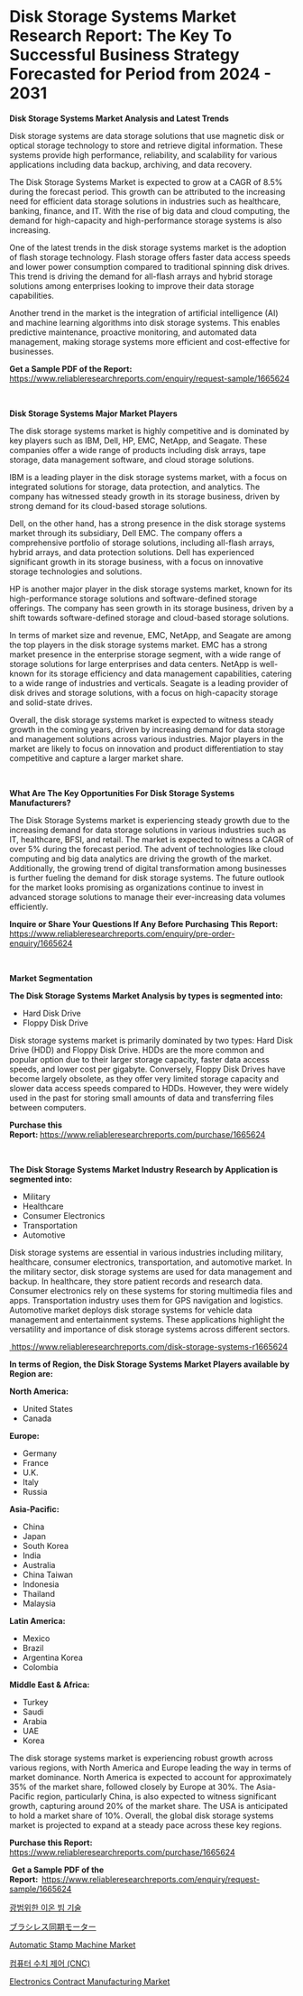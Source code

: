 <p><h1>Disk Storage Systems Market Research Report: The Key To Successful Business Strategy Forecasted for Period from 2024 - 2031</h1></p><p><strong>Disk Storage Systems Market Analysis and Latest Trends</strong></p>
<p><p>Disk storage systems are data storage solutions that use magnetic disk or optical storage technology to store and retrieve digital information. These systems provide high performance, reliability, and scalability for various applications including data backup, archiving, and data recovery.</p><p>The Disk Storage Systems Market is expected to grow at a CAGR of 8.5% during the forecast period. This growth can be attributed to the increasing need for efficient data storage solutions in industries such as healthcare, banking, finance, and IT. With the rise of big data and cloud computing, the demand for high-capacity and high-performance storage systems is also increasing.</p><p>One of the latest trends in the disk storage systems market is the adoption of flash storage technology. Flash storage offers faster data access speeds and lower power consumption compared to traditional spinning disk drives. This trend is driving the demand for all-flash arrays and hybrid storage solutions among enterprises looking to improve their data storage capabilities.</p><p>Another trend in the market is the integration of artificial intelligence (AI) and machine learning algorithms into disk storage systems. This enables predictive maintenance, proactive monitoring, and automated data management, making storage systems more efficient and cost-effective for businesses.</p></p>
<p><strong>Get a Sample PDF of the Report:&nbsp;</strong> <a href="https://www.reliableresearchreports.com/enquiry/request-sample/1665624">https://www.reliableresearchreports.com/enquiry/request-sample/1665624</a></p>
<p>&nbsp;</p>
<p><strong>Disk Storage Systems Major Market Players</strong></p>
<p><p>The disk storage systems market is highly competitive and is dominated by key players such as IBM, Dell, HP, EMC, NetApp, and Seagate. These companies offer a wide range of products including disk arrays, tape storage, data management software, and cloud storage solutions.</p><p>IBM is a leading player in the disk storage systems market, with a focus on integrated solutions for storage, data protection, and analytics. The company has witnessed steady growth in its storage business, driven by strong demand for its cloud-based storage solutions.</p><p>Dell, on the other hand, has a strong presence in the disk storage systems market through its subsidiary, Dell EMC. The company offers a comprehensive portfolio of storage solutions, including all-flash arrays, hybrid arrays, and data protection solutions. Dell has experienced significant growth in its storage business, with a focus on innovative storage technologies and solutions.</p><p>HP is another major player in the disk storage systems market, known for its high-performance storage solutions and software-defined storage offerings. The company has seen growth in its storage business, driven by a shift towards software-defined storage and cloud-based storage solutions.</p><p>In terms of market size and revenue, EMC, NetApp, and Seagate are among the top players in the disk storage systems market. EMC has a strong market presence in the enterprise storage segment, with a wide range of storage solutions for large enterprises and data centers. NetApp is well-known for its storage efficiency and data management capabilities, catering to a wide range of industries and verticals. Seagate is a leading provider of disk drives and storage solutions, with a focus on high-capacity storage and solid-state drives.</p><p>Overall, the disk storage systems market is expected to witness steady growth in the coming years, driven by increasing demand for data storage and management solutions across various industries. Major players in the market are likely to focus on innovation and product differentiation to stay competitive and capture a larger market share.</p></p>
<p>&nbsp;</p>
<p><strong>What Are The Key Opportunities For Disk Storage Systems Manufacturers?</strong></p>
<p><p>The Disk Storage Systems market is experiencing steady growth due to the increasing demand for data storage solutions in various industries such as IT, healthcare, BFSI, and retail. The market is expected to witness a CAGR of over 5% during the forecast period. The advent of technologies like cloud computing and big data analytics are driving the growth of the market. Additionally, the growing trend of digital transformation among businesses is further fueling the demand for disk storage systems. The future outlook for the market looks promising as organizations continue to invest in advanced storage solutions to manage their ever-increasing data volumes efficiently.</p></p>
<p><strong>Inquire or Share Your Questions If Any Before Purchasing This Report:</strong> <a href="https://www.reliableresearchreports.com/enquiry/pre-order-enquiry/1665624">https://www.reliableresearchreports.com/enquiry/pre-order-enquiry/1665624</a></p>
<p>&nbsp;</p>
<p><strong>Market Segmentation</strong></p>
<p><strong>The Disk Storage Systems Market Analysis by types is segmented into:</strong></p>
<p><ul><li>Hard Disk Drive</li><li>Floppy Disk Drive</li></ul></p>
<p><p>Disk storage systems market is primarily dominated by two types: Hard Disk Drive (HDD) and Floppy Disk Drive. HDDs are the more common and popular option due to their larger storage capacity, faster data access speeds, and lower cost per gigabyte. Conversely, Floppy Disk Drives have become largely obsolete, as they offer very limited storage capacity and slower data access speeds compared to HDDs. However, they were widely used in the past for storing small amounts of data and transferring files between computers.</p></p>
<p><strong>Purchase this Report:&nbsp;</strong><a href="https://www.reliableresearchreports.com/purchase/1665624">https://www.reliableresearchreports.com/purchase/1665624</a></p>
<p>&nbsp;</p>
<p><strong>The Disk Storage Systems Market Industry Research by Application is segmented into:</strong></p>
<p><ul><li>Military</li><li>Healthcare</li><li>Consumer Electronics</li><li>Transportation</li><li>Automotive</li></ul></p>
<p><p>Disk storage systems are essential in various industries including military, healthcare, consumer electronics, transportation, and automotive market. In the military sector, disk storage systems are used for data management and backup. In healthcare, they store patient records and research data. Consumer electronics rely on these systems for storing multimedia files and apps. Transportation industry uses them for GPS navigation and logistics. Automotive market deploys disk storage systems for vehicle data management and entertainment systems. These applications highlight the versatility and importance of disk storage systems across different sectors.</p></p>
<p><a href="https://www.reliableresearchreports.com/disk-storage-systems-r1665624">&nbsp;https://www.reliableresearchreports.com/disk-storage-systems-r1665624</a></p>
<p><strong>In terms of Region, the Disk Storage Systems Market Players available by Region are:</strong></p>
<p>
    <p> <strong> North America: </strong>
        <ul>
            <li>United States</li>
            <li>Canada</li>
        </ul>
        </p> 
    <p> <strong> Europe: </strong>
        <ul>
            <li>Germany</li>
            <li>France</li>
            <li>U.K.</li>
            <li>Italy</li>
            <li>Russia</li>
        </ul>
        </p> 
    <p> <strong> Asia-Pacific: </strong>
        <ul>
            <li>China</li>
            <li>Japan</li>
            <li>South Korea</li>
            <li>India</li>
            <li>Australia</li>
            <li>China Taiwan</li>
            <li>Indonesia</li>
            <li>Thailand</li>
            <li>Malaysia</li>
        </ul>
        </p> 
    <p> <strong> Latin America: </strong>
        <ul>
            <li>Mexico</li>
            <li>Brazil</li>
            <li>Argentina Korea</li>
            <li>Colombia</li>
        </ul>
        </p> 
    <p> <strong> Middle East & Africa: </strong>
        <ul>
            <li>Turkey</li>
            <li>Saudi</li>
            <li>Arabia</li>
            <li>UAE</li>
            <li>Korea</li>
        </ul>
    </p>
    </p>
<p><p>The disk storage systems market is experiencing robust growth across various regions, with North America and Europe leading the way in terms of market dominance. North America is expected to account for approximately 35% of the market share, followed closely by Europe at 30%. The Asia-Pacific region, particularly China, is also expected to witness significant growth, capturing around 20% of the market share. The USA is anticipated to hold a market share of 10%. Overall, the global disk storage systems market is projected to expand at a steady pace across these key regions.</p></p>
<p><strong>Purchase this Report: </strong><a href="https://www.reliableresearchreports.com/purchase/1665624">https://www.reliableresearchreports.com/purchase/1665624</a></p>
<p>&nbsp;<strong>Get a Sample PDF of the Report:&nbsp;&nbsp;</strong><a href="https://www.reliableresearchreports.com/enquiry/request-sample/1665624">https://www.reliableresearchreports.com/enquiry/request-sample/1665624</a></p>
<p><strong></strong></p>
<p><p><a href="https://github.com/msujons1512/Market-Research-Report-List-2/blob/main/515904385884.md">광범위한 이온 빔 기술</a></p><p><a href="https://github.com/JessKilback/Market-Research-Report-List-2/blob/main/244686168734.md">ブラシレス同期モーター</a></p><p><a href="https://medium.com/@rasauncoleman1/future-trends-in-global-automatic-stamp-machine-market-market-insights-and-analysis-from-2024-to-5501a41a0507">Automatic Stamp Machine Market</a></p><p><a href="https://github.com/amuji413411/Market-Research-Report-List-2/blob/main/347564185885.md">컴퓨터 수치 제어 (CNC)</a></p><p><a href="https://github.com/BobbyMartinebXfnV/Market-Research-Report-List-1/blob/main/electronics-contract-manufacturing-market.md">Electronics Contract Manufacturing Market</a></p></p>